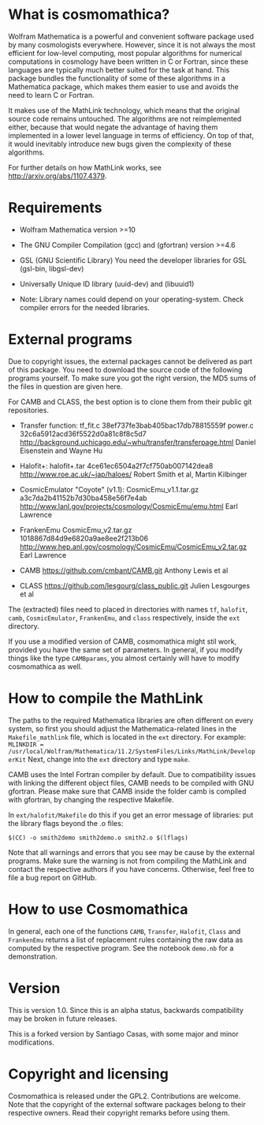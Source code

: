 What is cosmomathica?
=====================

Wolfram Mathematica is a powerful and convenient software package used by
many cosmologists everywhere. However, since it is not always the most
efficient for low-level computing, most popular algorithms for numerical
computations in cosmology have been written in C or Fortran, since these
languages are typically much better suited for the task at hand. This
package bundles the functionality of some of these algorithms in
a Mathematica package, which makes them easier to use and avoids the need to
learn C or Fortran.

It makes use of the MathLink technology, which means that the original
source code remains untouched. The algorithms are not reimplemented either,
because that would negate the advantage of having them implemented in
a lower level language in terms of efficiency. On top of that, it would
inevitably introduce new bugs given the complexity of these algorithms.

For further details on how MathLink works, see
http://arxiv.org/abs/1107.4379.



Requirements
============

  * Wolfram Mathematica version >=10

  * The GNU Compiler Compilation (gcc) and (gfortran) version >=4.6
  
  * GSL (GNU Scientific Library) 
    You need the developer libraries for GSL (gsl-bin, libgsl-dev)
    
  * Universally Unique ID library 
    (uuid-dev) and (libuuid1)
    
  * Note: Library names could depend on your operating-system. Check compiler errors for the needed libraries.



External programs
=================

Due to copyright issues, the external packages cannot be delivered as part
of this package. You need to download the source code of the following
programs yourself. To make sure you got the right version, the MD5 sums of
the files in question are given here.

For CAMB and CLASS, the best option is to clone them from their public git repositories.

  * Transfer function: 
    tf_fit.c
    38ef737fe3bab405bac17db78815559f
    power.c
    32c6a5912acd36f5522d0a81c8f8c5d7
    http://background.uchicago.edu/~whu/transfer/transferpage.html
    Daniel Eisenstein and Wayne Hu 

  * Halofit+:
    halofit+.tar
    4ce61ec6504a2f7cf750ab007142dea8
    http://www.roe.ac.uk/~jap/haloes/
    Robert Smith et al, Martin Kilbinger

  * CosmicEmulator "Coyote" (v1.1):
    CosmicEmu_v1.1.tar.gz   
    a3c7da2b41152b7d30ba458e56f7e4ab  
    http://www.lanl.gov/projects/cosmology/CosmicEmu/emu.html
    Earl Lawrence

  * FrankenEmu
    CosmicEmu_v2.tar.gz
    1018867d84d9e6820a9ae8ee2f213b06
    http://www.hep.anl.gov/cosmology/CosmicEmu/CosmicEmu_v2.tar.gz
    Earl Lawrence
  
  * CAMB
    https://github.com/cmbant/CAMB.git
    Anthony Lewis et al

  * CLASS
    https://github.com/lesgourg/class_public.git
    Julien Lesgourges et al 

The (extracted) files need to placed in directories with names `tf`,
`halofit`, `camb`, `CosmicEmulator`, `FrankenEmu`, and `class` 
respectively, inside the `ext` directory.

If you use a modified
version of CAMB, cosmomathica might stil work, provided you have the same set of parameters. In general, if you modify things like the
type `CAMBparams`, you almost certainly will have to modify cosmomathica as
well.


How to compile the MathLink
===========================

The paths to the required Mathematica libraries are often different on every
system, so first you should adjust the Mathematica-related lines in the
`Makefile_mathlink` file, which is located in the `ext` directory. 
For example:
`MLINKDIR = /usr/local/Wolfram/Mathematica/11.2/SystemFiles/Links/MathLink/DeveloperKit`
Next, change into the `ext` directory and type `make`. 

CAMB uses the Intel Fortran compiler by default. Due to compatibility issues
with linking the different object files, CAMB needs to be compiled with GNU
gfortran. Please make sure that CAMB inside the folder camb is compiled with gfortran, by changing the respective Makefile. 


In `ext/halofit/Makefile` do this if you get an error message of libraries:
put the library flags beyond the .o files:

`$(CC) -o smith2demo smith2demo.o smith2.o $(lflags)`

Note that all warnings and errors that you see may be cause by the external
programs. Make sure the warning is not from compiling the MathLink and
contact the respective authors if you have concerns. Otherwise, feel free to
file a bug report on GitHub.


How to use Cosmomathica
=======================

In general, each one of the functions `CAMB`, `Transfer`, `Halofit`, `Class`
and `FrankenEmu` returns a list of replacement rules containing the raw data
as computed by the respective program. See the notebook `demo.nb` for
a demonstration. 


Version
=======

This is version 1.0. Since this is an alpha status, backwards compatibility
may be broken in future releases.

This is a forked version by Santiago Casas, with some major and minor modifications.


Copyright and licensing
=======================

Cosmomathica is released under the GPL2. Contributions are welcome. Note
that the copyright of the external software packages belong to their
respective owners. Read their copyright remarks before using them.
